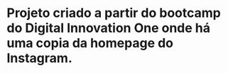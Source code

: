 # Projeto criado a partir do bootcamp do Digital Innovation One onde há uma copia da homepage do Instagram.
